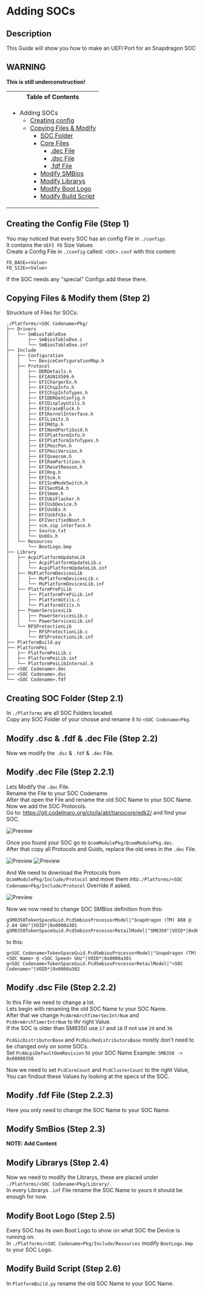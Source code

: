 # Adding SOCs

## Description

This Guide will show you how to make an UEFI Port for an Snapdragon SOC

## WARNING

**This is still underconstruction!**

<table>
<tr><th>Table of Contents</th></th>
<tr><td>
  
- Adding SOCs
    - [Creating config](https://github.com/Robotix22/MU-Qcom-Guides/blob/main/Porting/SOC.md#creating-the-config-file-step-1)
    - [Copying Files & Modify](https://github.com/Robotix22/MU-Qcom-Guides/blob/main/Porting/SOC.md#copying-files--modify-them-step-2)
        - [SOC Folder](creating-soc-folder-step-21)
        - [Core Files](https://github.com/Robotix22/MU-Qcom-Guides/blob/main/Porting/SOC.md#modify-dsc--fdf--dec-file-step-22)
            - [.dec File](https://github.com/Robotix22/MU-Qcom-Guides/blob/main/Porting/SOC.md#modify-dec-file-step-221)
            - [.dsc File](https://github.com/Robotix22/MU-Qcom-Guides/blob/main/Porting/SOC.md#modify-dsc-file-step-222)
            - [.fdf File](https://github.com/Robotix22/MU-Qcom-Guides/blob/main/Porting/SOC.md#modify-fdf-file-step-223)
        - [Modify SMBios](https://github.com/Robotix22/MU-Qcom-Guides/blob/main/Porting/SOC.md#modify-smbios-step-23)
        - [Modify Librarys](https://github.com/Robotix22/MU-Qcom-Guides/blob/main/Porting/SOC.md#modify-librarys-step-24)
        - [Modify Boot Logo](https://github.com/Robotix22/MU-Qcom-Guides/blob/main/Porting/SOC.md#modify-boot-logo-step-25)
        - [Modify Build Script](https://github.com/Robotix22/MU-Qcom-Guides/blob/main/Porting/SOC.md#modify-boot-logo-step-25)

</td></tr> </table>

## Creating the Config File (Step 1)

You may noticed that every SOC has an config File in `./configs` <br />
It contains the `UEFI FD` Size Values <br />
Create a Config File in `./config` called: `<SOC>.conf` with this content:
```
FD_BASE=<Value>
FD_SIZE=<Value>
```
If the SOC needs any "special" Configs add these there.

## Copying Files & Modify them (Step 2)

Struckture of Files for SOCs:
```
./Platforms/<SOC Codename>Pkg/
├── Drivers
│   └── SmBiosTableDxe
│       ├── SmBiosTableDxe.c
│       └── SmBiosTableDxe.inf
├── Include
│   ├── Configuration
│   │   └── DeviceConfigurationMap.h
│   ├── Protocol
│   │   ├── DDRDetails.h
│   │   ├── EFIASN1X509.h
│   │   ├── EFIChargerEx.h
│   │   ├── EFIChipInfo.h
│   │   ├── EFIChipInfoTypes.h
│   │   ├── EFIDDRGetConfig.h
│   │   ├── EFIDisplayUtils.h
│   │   ├── EFIEraseBlock.h
│   │   ├── EFIKernelInterface.h
│   │   ├── EFILimits.h
│   │   ├── EFIMdtp.h
│   │   ├── EFINandPartiGuid.h
│   │   ├── EFIPlatformInfo.h
│   │   ├── EFIPlatformInfoTypes.h
│   │   ├── EFIPmicPon.h
│   │   ├── EFIPmicVersion.h
│   │   ├── EFIQseecom.h
│   │   ├── EFIRamPartition.h
│   │   ├── EFIResetReason.h
│   │   ├── EFIRng.h
│   │   ├── EFIScm.h
│   │   ├── EFIScmModeSwitch.h
│   │   ├── EFISecRSA.h
│   │   ├── EFISmem.h
│   │   ├── EFIUbiFlasher.h
│   │   ├── EFIUsbDevice.h
│   │   ├── EFIUsbEx.h
│   │   ├── EFIUsbfnIo.h
│   │   ├── EFIVerifiedBoot.h
│   │   ├── scm_sip_interface.h
│   │   ├── Source.txt
│   │   └── UsbEx.h
│   └── Resources
│       └── BootLogo.bmp
├── Library
│   ├── AcpiPlatformUpdateLib
│   │   ├── AcpiPlatformUpdateLib.c
│   │   └── AcpiPlatformUpdateLib.inf
│   ├── MsPlatformDevicesLib
│   │   ├── MsPlatformDevicesLib.c
│   │   └── MsPlatformDevicesLib.inf
│   ├── PlatformPrePiLib
│   │   ├── PlatformPrePiLib.inf
│   │   ├── PlatformUtils.c
│   │   └── PlatformUtils.h
│   ├── PowerServicesLib
│   │   ├── PowerServicesLib.c
│   │   └── PowerServicesLib.inf
│   └── RFSProtectionLib
│       ├── RFSProtectionLib.c
│       └── RFSProtectionLib.inf
├── PlatformBuild.py
├── PlatformPei
│   ├── PlatformPeiLib.c
│   ├── PlatformPeiLib.inf
│   └── PlatformPeiLibInternal.h
├── <SOC Codename>.dec
├── <SOC Codename>.dsc
└── <SOC Codename>.fdf
```

## Creating SOC Folder (Step 2.1)

In `./Platforms` are all SOC Folders located. <br />
Copy any SOC Folder of your chosse and rename it to `<SOC Codename>Pkg`.

## Modify .dsc & .fdf & .dec File (Step 2.2)

Now we modify the `.dsc` & `.fdf` & `.dec` File. <br />

## Modify .dec File (Step 2.2.1)

Lets Modify the `.dec` File. <br />
Rename the File to your SOC Codename. <br />
After that open the File and rename the old SOC Name to your SOC Name. <br />
Now we add the SOC Protocols. <br />
Go to: https://git.codelinaro.org/clo/la/abl/tianocore/edk2/ and find your SOC.

![Preview](https://github.com/Robotix22/MU-Qcom-Guides/blob/main/Porting/DEC1.png)

Once you found your SOC go to `QcomModulePkg/QcomModulePkg.dec`. <br />
After that copy all Protocols and Guids, replace the old ones in the `.dec` File. <br />

![Preview](https://github.com/Robotix22/MU-Qcom-Guides/blob/main/Porting/DEC2.png)
![Preview](https://github.com/Robotix22/MU-Qcom-Guides/blob/main/Porting/DEC3.png)

And We need to download the Protocols from `QcomModulePkg/Include/Protocol` and move them into`./Platforms/<SOC Codename>Pkg/Include/Protocol` Override if asked. <br />

![Preview](https://github.com/Robotix22/MU-Qcom-Guides/blob/main/Porting/DEC4.png)

Now we now need to change SOC SMBios definition from this:
```
gSM8350TokenSpaceGuid.PcdSmbiosProcessorModel|"Snapdragon (TM) 888 @ 2.84 GHz"|VOID*|0x0000a301
gSM8350TokenSpaceGuid.PcdSmbiosProcessorRetailModel|"SM8350"|VOID*|0x0000a302
```
to this:
```
g<SOC Codename>TokenSpaceGuid.PcdSmbiosProcessorModel|"Snapdragon (TM) <SOC Name> @ <SOC Speed> GHz"|VOID*|0x0000a301
g<SOC Codename>TokenSpaceGuid.PcdSmbiosProcessorRetailModel|"<SOC Codename>"|VOID*|0x0000a302
```

## Modify .dsc File (Step 2.2.2)

In this File we need to change a lot. <br />
Lets begin with renaming the old SOC Name to your SOC Name. <br />
After that we change `PcdArmArchTimerSecIntrNum` and `PcdArmArchTimerIntrNum` to thr right Value. <br />
If the SOC is older than SM8350 use `17` and `18` if not use `29` and `30`. <br />

`PcdGicDistributorBase` and `PcdGicRedistributorsBase` mostly don't need to be changed only on some SOCs. <br />
Set `PcdAcpiDefaultOemRevision` to your SOC Name Example: `SM8350 -> 0x00008350`

Now we need to set `PcdCoreCount` and `PcdClusterCount` to the right Value, You can findout these Values by looking at the specs of the SOC.

## Modify .fdf File (Step 2.2.3)

Here you only need to change the SOC Name to your SOC Name.

## Modify SmBios (Step 2.3)

**NOTE: Add Content**

## Modify Librarys (Step 2.4)

Now we need to modify the Librarys, these are placed under `./Platforms/<SOC Codename>Pkg/Library/`. <br />
In every Librarys `.inf` File rename the SOC Name to yours it should be enough for now.

## Modify Boot Logo (Step 2.5)

Every SOC has its own Boot Logo to show on what SOC the Device is running on. <br />
In `./Platforms/<SOC Codename>Pkg/Include/Resources` modify `BootLogo.bmp` to your SOC Logo.

## Modify Build Script (Step 2.6)

In `PlatformBuild.py` rename the old SOC Name to your SOC Name.
